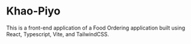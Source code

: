# Khao-Piyo

This is a front-end application of a Food Ordering application built using React, Typescript, Vite, and TailwindCSS.
